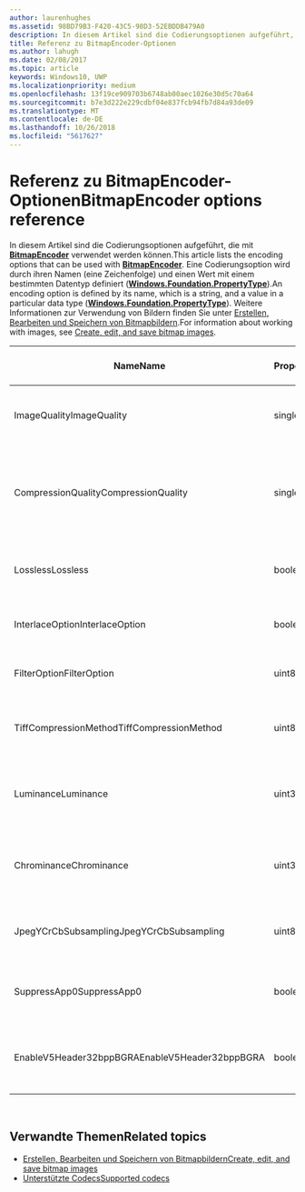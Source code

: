 ```yaml
---
author: laurenhughes
ms.assetid: 98BD79B3-F420-43C5-98D3-52EBDDB479A0
description: In diesem Artikel sind die Codierungsoptionen aufgeführt, die mit BitmapEncoder verwendet werden können.
title: Referenz zu BitmapEncoder-Optionen
ms.author: lahugh
ms.date: 02/08/2017
ms.topic: article
keywords: Windows10, UWP
ms.localizationpriority: medium
ms.openlocfilehash: 13f19ce909703b6748ab00aec1026e30d5c70a64
ms.sourcegitcommit: b7e3d222e229cdbf04e837fcb94fb7d84a93de09
ms.translationtype: MT
ms.contentlocale: de-DE
ms.lasthandoff: 10/26/2018
ms.locfileid: "5617627"
---
```

# <a name="bitmapencoder-options-reference"></a><span data-ttu-id="12942-104">Referenz zu BitmapEncoder-Optionen</span><span class="sxs-lookup"><span data-stu-id="12942-104">BitmapEncoder options reference</span></span>


<span data-ttu-id="12942-105">In diesem Artikel sind die Codierungsoptionen aufgeführt, die mit [**BitmapEncoder**](https://msdn.microsoft.com/library/windows/apps/br226206) verwendet werden können.</span><span class="sxs-lookup"><span data-stu-id="12942-105">This article lists the encoding options that can be used with [**BitmapEncoder**](https://msdn.microsoft.com/library/windows/apps/br226206).</span></span> <span data-ttu-id="12942-106">Eine Codierungsoption wird durch ihren Namen (eine Zeichenfolge) und einen Wert mit einem bestimmten Datentyp definiert ([**Windows.Foundation.PropertyType**](https://msdn.microsoft.com/library/windows/apps/br225871)).</span><span class="sxs-lookup"><span data-stu-id="12942-106">An encoding option is defined by its name, which is a string, and a value in a particular data type ([**Windows.Foundation.PropertyType**](https://msdn.microsoft.com/library/windows/apps/br225871)).</span></span> <span data-ttu-id="12942-107">Weitere Informationen zur Verwendung von Bildern finden Sie unter [Erstellen, Bearbeiten und Speichern von Bitmapbildern](imaging.md).</span><span class="sxs-lookup"><span data-stu-id="12942-107">For information about working with images, see [Create, edit, and save bitmap images](imaging.md).</span></span>

| <span data-ttu-id="12942-108">Name</span><span class="sxs-lookup"><span data-stu-id="12942-108">Name</span></span>                    | <span data-ttu-id="12942-109">PropertyType</span><span class="sxs-lookup"><span data-stu-id="12942-109">PropertyType</span></span> | <span data-ttu-id="12942-110">Verwendungshinweise</span><span class="sxs-lookup"><span data-stu-id="12942-110">Usage notes</span></span>                                                                                        | <span data-ttu-id="12942-111">Gültige Formate</span><span class="sxs-lookup"><span data-stu-id="12942-111">Valid formats</span></span> |
|-------------------------|--------------|----------------------------------------------------------------------------------------------------|---------------|
| <span data-ttu-id="12942-112">ImageQuality</span><span class="sxs-lookup"><span data-stu-id="12942-112">ImageQuality</span></span>            | <span data-ttu-id="12942-113">single</span><span class="sxs-lookup"><span data-stu-id="12942-113">single</span></span>       | <span data-ttu-id="12942-114">Gültige Werte von 0 bis 1,0</span><span class="sxs-lookup"><span data-stu-id="12942-114">Valid values from 0 to 1.0.</span></span> <span data-ttu-id="12942-115">Höhere Werte bedeuten höhere Qualität</span><span class="sxs-lookup"><span data-stu-id="12942-115">Higher values indicate higher quality</span></span>                                 | <span data-ttu-id="12942-116">JPEG, JPEG-XR</span><span class="sxs-lookup"><span data-stu-id="12942-116">JPEG, JPEG-XR</span></span> |
| <span data-ttu-id="12942-117">CompressionQuality</span><span class="sxs-lookup"><span data-stu-id="12942-117">CompressionQuality</span></span>      | <span data-ttu-id="12942-118">single</span><span class="sxs-lookup"><span data-stu-id="12942-118">single</span></span>       | <span data-ttu-id="12942-119">Gültige Werte von 0 bis 1,0</span><span class="sxs-lookup"><span data-stu-id="12942-119">Valid values from 0 to 1.0.</span></span> <span data-ttu-id="12942-120">Höhere Werte bedeuten ein effizienteres und langsameres Komprimierungsverfahren</span><span class="sxs-lookup"><span data-stu-id="12942-120">Higher values indicate a more efficient and slower compression scheme</span></span> | <span data-ttu-id="12942-121">TIFF</span><span class="sxs-lookup"><span data-stu-id="12942-121">TIFF</span></span>          |
| <span data-ttu-id="12942-122">Lossless</span><span class="sxs-lookup"><span data-stu-id="12942-122">Lossless</span></span>                | <span data-ttu-id="12942-123">boolean</span><span class="sxs-lookup"><span data-stu-id="12942-123">boolean</span></span>      | <span data-ttu-id="12942-124">Wenn dieser Wert auf „true“ festgelegt ist, wird die Option „ImageQuality“ ignoriert.</span><span class="sxs-lookup"><span data-stu-id="12942-124">If this is set to true, the ImageQuality option is ignored</span></span>                                        | <span data-ttu-id="12942-125">JPEG-XR</span><span class="sxs-lookup"><span data-stu-id="12942-125">JPEG-XR</span></span>       |
| <span data-ttu-id="12942-126">InterlaceOption</span><span class="sxs-lookup"><span data-stu-id="12942-126">InterlaceOption</span></span>         | <span data-ttu-id="12942-127">boolean</span><span class="sxs-lookup"><span data-stu-id="12942-127">boolean</span></span>      | <span data-ttu-id="12942-128">Gibt an, ob der Interlacemodus für das Bild verwendet wird</span><span class="sxs-lookup"><span data-stu-id="12942-128">Whether to interlace the image</span></span>                                                                    | <span data-ttu-id="12942-129">PNG</span><span class="sxs-lookup"><span data-stu-id="12942-129">PNG</span></span>           |
| <span data-ttu-id="12942-130">FilterOption</span><span class="sxs-lookup"><span data-stu-id="12942-130">FilterOption</span></span>            | <span data-ttu-id="12942-131">uint8</span><span class="sxs-lookup"><span data-stu-id="12942-131">uint8</span></span>        | <span data-ttu-id="12942-132">Verwenden Sie die [**PngFilterMode**](https://msdn.microsoft.com/library/windows/apps/br226389)-Enumeration.</span><span class="sxs-lookup"><span data-stu-id="12942-132">Use the [**PngFilterMode**](https://msdn.microsoft.com/library/windows/apps/br226389) enumeration</span></span>                                | <span data-ttu-id="12942-133">PNG</span><span class="sxs-lookup"><span data-stu-id="12942-133">PNG</span></span>           |
| <span data-ttu-id="12942-134">TiffCompressionMethod</span><span class="sxs-lookup"><span data-stu-id="12942-134">TiffCompressionMethod</span></span>   | <span data-ttu-id="12942-135">uint8</span><span class="sxs-lookup"><span data-stu-id="12942-135">uint8</span></span>        | <span data-ttu-id="12942-136">Verwenden Sie die [**TiffCompressionMode**](https://msdn.microsoft.com/library/windows/apps/br226399)-Enumeration.</span><span class="sxs-lookup"><span data-stu-id="12942-136">Use the [**TiffCompressionMode**](https://msdn.microsoft.com/library/windows/apps/br226399) enumeration</span></span>                    | <span data-ttu-id="12942-137">TIFF</span><span class="sxs-lookup"><span data-stu-id="12942-137">TIFF</span></span>          |
| <span data-ttu-id="12942-138">Luminance</span><span class="sxs-lookup"><span data-stu-id="12942-138">Luminance</span></span>               | <span data-ttu-id="12942-139">uint32Array</span><span class="sxs-lookup"><span data-stu-id="12942-139">uint32Array</span></span>  | <span data-ttu-id="12942-140">Ein Array mit 64Elementen, das die Quantifizierungskonstanten für die Leuchtdichte enthält</span><span class="sxs-lookup"><span data-stu-id="12942-140">An array of 64 elements containing luminance quantization constants</span></span>                               | <span data-ttu-id="12942-141">JPEG</span><span class="sxs-lookup"><span data-stu-id="12942-141">JPEG</span></span>          |
| <span data-ttu-id="12942-142">Chrominance</span><span class="sxs-lookup"><span data-stu-id="12942-142">Chrominance</span></span>             | <span data-ttu-id="12942-143">uint32Array</span><span class="sxs-lookup"><span data-stu-id="12942-143">uint32Array</span></span>  | <span data-ttu-id="12942-144">Ein Array mit 64Elementen, das die Quantifizierungskonstanten für die Chrominanz enthält</span><span class="sxs-lookup"><span data-stu-id="12942-144">An array of 64 elements containing chrominance quantization constants</span></span>                             | <span data-ttu-id="12942-145">JPEG</span><span class="sxs-lookup"><span data-stu-id="12942-145">JPEG</span></span>          |
| <span data-ttu-id="12942-146">JpegYCrCbSubsampling</span><span class="sxs-lookup"><span data-stu-id="12942-146">JpegYCrCbSubsampling</span></span>    | <span data-ttu-id="12942-147">uint8</span><span class="sxs-lookup"><span data-stu-id="12942-147">uint8</span></span>        | <span data-ttu-id="12942-148">Verwenden Sie die [**JpegSubsamplingMode**](https://msdn.microsoft.com/library/windows/apps/br226386)-Enumeration</span><span class="sxs-lookup"><span data-stu-id="12942-148">Use the [**JpegSubsamplingMode**](https://msdn.microsoft.com/library/windows/apps/br226386) enumeration</span></span>                    | <span data-ttu-id="12942-149">JPEG</span><span class="sxs-lookup"><span data-stu-id="12942-149">JPEG</span></span>          |
| <span data-ttu-id="12942-150">SuppressApp0</span><span class="sxs-lookup"><span data-stu-id="12942-150">SuppressApp0</span></span>            | <span data-ttu-id="12942-151">boolean</span><span class="sxs-lookup"><span data-stu-id="12942-151">boolean</span></span>      | <span data-ttu-id="12942-152">Gibt an, ob die Erstellung eines App0-Metadatenblocks unterdrückt wird</span><span class="sxs-lookup"><span data-stu-id="12942-152">Whether to suppress the creation of an App0 metadata block</span></span>                                        | <span data-ttu-id="12942-153">JPEG</span><span class="sxs-lookup"><span data-stu-id="12942-153">JPEG</span></span>          |
| <span data-ttu-id="12942-154">EnableV5Header32bppBGRA</span><span class="sxs-lookup"><span data-stu-id="12942-154">EnableV5Header32bppBGRA</span></span> | <span data-ttu-id="12942-155">boolean</span><span class="sxs-lookup"><span data-stu-id="12942-155">boolean</span></span>      | <span data-ttu-id="12942-156">Gibt an, ob die Codierung als Version5 des BMP-Formats erfolgen soll, die Alphawerte unterstützt.</span><span class="sxs-lookup"><span data-stu-id="12942-156">Whether to encode to a version 5 BMP which supports alpha</span></span>                                         | <span data-ttu-id="12942-157">BMP</span><span class="sxs-lookup"><span data-stu-id="12942-157">BMP</span></span>           |

 

## <a name="related-topics"></a><span data-ttu-id="12942-158">Verwandte Themen</span><span class="sxs-lookup"><span data-stu-id="12942-158">Related topics</span></span>

* [<span data-ttu-id="12942-159">Erstellen, Bearbeiten und Speichern von Bitmapbildern</span><span class="sxs-lookup"><span data-stu-id="12942-159">Create, edit, and save bitmap images</span></span>](imaging.md)
* [<span data-ttu-id="12942-160">Unterstützte Codecs</span><span class="sxs-lookup"><span data-stu-id="12942-160">Supported codecs</span></span>](supported-codecs.md)

 




